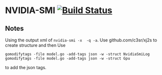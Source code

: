 
# NVIDIA-SMI [![Build Status](https://travis-ci.org/c3sr/nvidia-smi.svg?branch=master)](https://travis-ci.org/c3sr/nvidia-smi)

## Notes

Using the output xml of `nvidia-smi -x  -q -a`.
Use github.com/c3sr/xj2s to create structure and then Use

~~~
gomodifytags -file model.go -add-tags json -w -struct NvidiaSmiLog
gomodifytags -file model.go -add-tags json -w -struct Gpu
~~~


to add the json tags.
